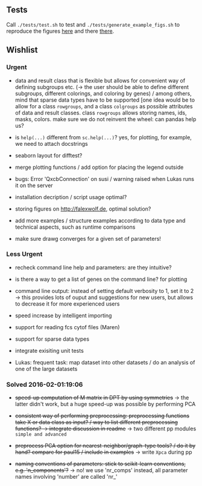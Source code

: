 ## Tests

Call `./tests/test.sh` to test and `./tests/generate_example_figs.sh` to
reproduce the figures [here](https://github.com/theislab/scanpy) and there
[there](https://github.com/theislab/scanpy/examples).

## Wishlist

### Urgent

* data and result class that is flexible but allows for convenient way of
  defining subgroups etc. (-> the user should be able to define different
  subgroups, different colorings, and coloring by genes) / among others, mind
  that sparse data types have to be supported [one idea would be to allow
  for a class `rowgroups`, and a class `colgroups` as possible attributes of data and 
  result classes. class `rowgroups` allows storing names, ids, masks, colors. make
  sure we do not reinvent the wheel: can pandas help us?

* is `help(...)` different from `sc.help(...)`? yes, for plotting, for example, 
  we need to attach docstrings

* seaborn layout for difftest?

* merge plotting functions / add option for placing the legend outside

* bugs: Error 'QxcbConnection' on susi / warning raised when Lukas runs it on the server

* installation decription / script usage optimal?

* storing figures on http://falexwolf.de, optimal solution?

* add more examples / structure examples according to data type and technical
  aspects, such as runtime comparisons

* make sure drawg converges for a given set of parameters!

### Less Urgent

* recheck command line help and parameters: are they intuitive?

* is there a way to get a list of genes on the command line? for plotting

* command line output: instead of setting default verbosity to 1, set it to 2 ->
  this provides lots of ouput and suggestions for new users, but allows to
  decrease it for more experienced users

* speed increase by intelligent importing

* support for reading fcs cytof files (Maren)

* support for sparse data types

* integrate exisiting unit tests

* Lukas: frequent task: map dataset into other datasets / do an analysis of one
  of the large datasets

### Solved 2016-02-01:19:06

* ~~speed-up computation of M matrix in DPT by using symmetries~~ -> the latter
  didn't work, but a huge speed-up was possible by performing PCA

* ~~consistent way of performing preprocessing: preprocessing functions take X or
  data class as input? / way to list different preprocessing functions? -> 
  integrate discussion in readme~~ -> two different pp modules `simple and advanced`

* ~~preprocess PCA option for nearest-neighbor/graph-type tools? / do it by hand? 
  compare for paul15 / include in examples~~ -> write `Xpca` during pp

* ~~naming conventions of parameters: stick to scikit-learn conventions,
  e.g. 'n_components'?~~ -> no! we use 'nr_comps' instead, all parameter names
  involving 'number' are called 'nr_'
